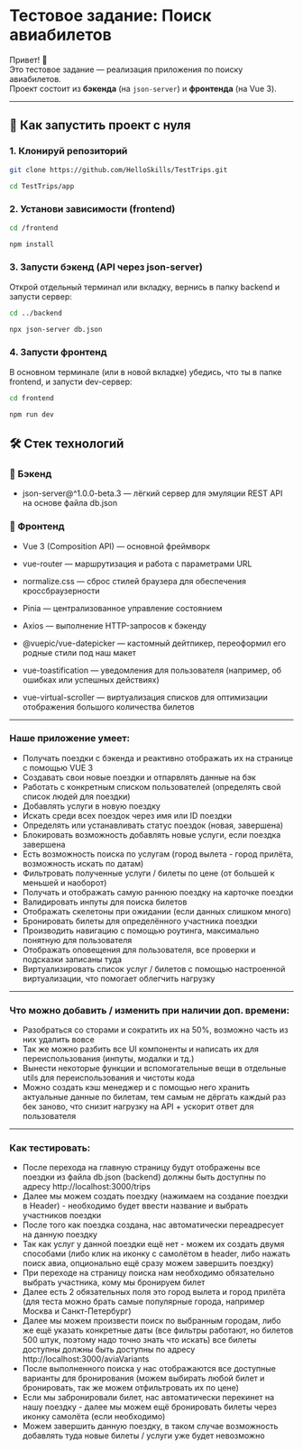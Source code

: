# Тестовое задание: Поиск авиабилетов

Привет! 👋  
Это тестовое задание — реализация приложения по поиску авиабилетов.  
Проект состоит из **бэкенда** (на `json-server`) и **фронтенда** (на Vue 3).

---

## 🚀 Как запустить проект с нуля

### 1. Клонируй репозиторий
```bash
git clone https://github.com/HelloSkills/TestTrips.git
```
```bash
cd TestTrips/app
```

### 2. Установи зависимости (frontend)
```bash
cd /frontend
```
```bash
npm install
```
### 3. Запусти бэкенд (API через json-server)
Открой отдельный терминал или вкладку, вернись в папку backend и запусти сервер:
```bash
cd ../backend
```
```bash
npx json-server db.json
```
### 4. Запусти фронтенд
В основном терминале (или в новой вкладке) убедись, что ты в папке frontend, и запусти dev-сервер:
```bash
cd frontend
```
```bash
npm run dev
```


🛠️ Стек технологий
---
### 🔧 Бэкенд

* json-server@^1.0.0-beta.3 — лёгкий сервер для эмуляции REST API на основе файла db.json

### 🎨 Фронтенд

* Vue 3 (Composition API) — основной фреймворк

* vue-router — маршрутизация и работа с параметрами URL

* normalize.css — сброс стилей браузера для обеспечения кроссбраузерности

* Pinia — централизованное управление состоянием

* Axios — выполнение HTTP-запросов к бэкенду

* @vuepic/vue-datepicker — кастомный дейтпикер, переоформил его родные стили под наш макет

* vue-toastification — уведомления для пользователя (например, об ошибках или успешных действиях)

* vue-virtual-scroller — виртуализация списков для оптимизации отображения большого количества билетов

---
### Наше приложение умеет:
* Получать поездки с бэкенда и реактивно отображать их на странице с помощью VUE 3
* Создавать свои новые поездки и отпарвлять данные на бэк
* Работать с конкретным списком пользователей (определять свой список людей для поездки)
* Добавлять услуги в новую поездку
* Искать среди всех поездок через имя или ID поездки
* Определять или устанавливать статус поездок (новая, завершена)
* Блокировать возможность добавлять новые услуги, если поездка завершена
* Есть возможность поиска по услугам (город вылета - город прилёта, возможность искать по датам)
* Фильтровать полученные услуги / билеты по цене (от большей к меньшей и наоборот)
* Получать и отображать самую раннюю поездку на карточке поездки
* Валидировать инпуты для поиска билетов
* Отображать скелетоны при ожидании (если данных слишком много)
* Бронировать билеты для определённого участника поездки
* Производить навигацию с помощью роутинга, максимально понятную для пользователя
* Отображать оповещения для пользователя, все проверки и подсказки записаны туда
* Виртуализировать список услуг / билетов с помощью настроенной виртуализации, что помогает облегчить нагрузку

---

### Что можно добавить / изменить при наличии доп. времени:
* Разобраться со сторами и сократить их на 50%, возможно часть из них удалить вовсе
* Так же можно разбить все UI компоненты и написать их для переиспользования (инпуты, модалки и тд.)
* Вынести некоторые функции и вспомогательные вещи в отдельные utils для переиспользования и чистоты кода
* Можно создать кэш менеджер и с помощью него хранить актуальные данные по билетам, тем самым не дёргать каждый раз бек заново, что снизит нагрузку на API + ускорит ответ для пользователя

---
### Как тестировать:
* После перехода на главную страницу будут отображены все поездки из файла db.json (backend) должны быть доступны по адресу http://localhost:3000/trips
* Далее мы можем создать поездку (нажимаем на создание поездки в Header) - необходимо будет ввести название и выбрать участников поездки
* После того как поездка создана, нас автоматически переадресует на данную поездку
* Так как услуг у данной поездки ещё нет - можем их создать двумя способами (либо клик на иконку с самолётом в header, либо нажать поиск авиа, опционально ещё сразу можем завершить поездку)
* При переходе на страницу поиска нам необходимо обязательно выбрать участника, кому мы бронируем билет
* Далее есть 2 обязательных поля это город вылета и город прилёта (для теста можно брать самые популярные города, например Москва и Санкт-Петербург)
* Далее мы можем произвести поиск по выбранным городам, либо же ещё указать конкретные даты (все фильтры работают, но билетов 500 штук, поэтому надо точно знать что искать) все билеты доступны должны быть доступны по адресу http://localhost:3000/aviaVariants
* После выполненного поиска у нас отображаются все доступные варианты для бронирования (можем выбирать любой билет и бронировать, так же можем отфильтровать их по цене)
* Если мы забронировали билет, нас автоматически перекинет на нашу поездку - далее мы можем ещё бронировать билеты через иконку самолёта (если необходимо)
* Можем завершить данную поездку, в таком случае возможность добавлять туда новые билеты / услуги уже будет невозможно


